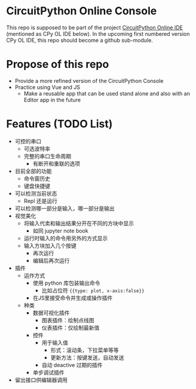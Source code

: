 # CircuitPython Online Console
This repo is supposed to be part of the project [CircuitPython Online IDE](https://github.com/urfdvw/CircuitPython-online-IDE) (mentioned as CPy OL IDE below).
In the upcoming first numbered version CPy OL IDE,
this repo should become a github sub-module.

# Propose of this repo
- Provide a more refined version of the CircuitPython Console
- Practice using Vue and JS
    - Make a reusable app that can be used stand alone and also with an Editor app in the future

# Features (TODO List)
- 可控的串口
    - 可选波特率
    - 完整的串口生命周期
        - 有断开和重联的选项
- 目前全部的功能
    - 命令窗历史
    - 键盘快捷键
- 可以检测当前状态
    - Repl 还是运行
- 可以检测哪一部分是输入，哪一部分是输出
- 视觉美化
    - 将输入代卖和输出结果分开在不同的方块中显示
        - 如同 jupyter note book
    - 运行时输入的命令用另外的方式显示
    - 输入方块加入几个按键
        - 再次运行
        - 编辑后再次运行
- 插件
    - 运作方式
        - 使用 python 库包装输出命令
            - 比如占位符 `{{type: plot, x-axis:false}}`
        - 在JS里接受命令并生成或操作插件
    - 种类
        - 数据可视化插件
            - 图表插件：绘制点线图
            - 仪表插件：仅绘制最新值
        - 控件
            - 用于输入值
                - 形式：滚动条，下拉菜单等等
                - 更新方法：按键发送，自动发送
            - 自动 deactive 过期的插件
        - 单步调试插件
- 留出接口供编辑器调用
                